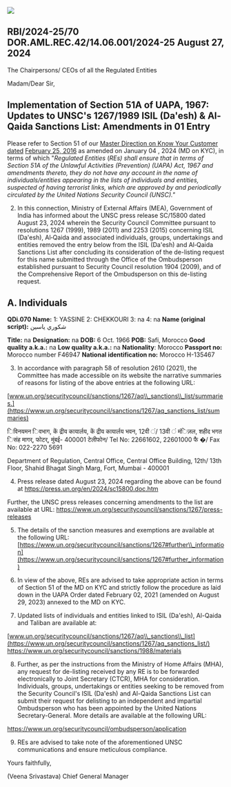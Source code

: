 ![](_page_0_Picture_0.jpeg)

## RBI/2024-25/70 DOR.AML.REC.42/14.06.001/2024-25 August 27, 2024

The Chairpersons/ CEOs of all the Regulated Entities

Madam/Dear Sir,

## **Implementation of Section 51A of UAPA, 1967: Updates to UNSC's 1267/1989 ISIL (Da'esh) & Al-Qaida Sanctions List: Amendments in 01 Entry**

Please refer to Section 51 of our [Master Direction on Know Your Customer dated](https://www.rbi.org.in/Scripts/BS_ViewMasDirections.aspx?id=11566)  [February 25, 2016](https://www.rbi.org.in/Scripts/BS_ViewMasDirections.aspx?id=11566) as amended on January 04 , 2024 (MD on KYC), in terms of which "*Regulated Entities* (*REs) shall ensure that in terms of Section 51A of the Unlawful Activities (Prevention) (UAPA) Act, 1967 and amendments thereto, they do not have any account in the name of individuals/entities appearing in the lists of individuals and entities, suspected of having terrorist links, which are approved by and periodically circulated by the United Nations Security Council (UNSC)."*

2. In this connection, Ministry of External Affairs (MEA), Government of India has informed about the UNSC press release SC/15800 dated August 23, 2024 wherein the Security Council Committee pursuant to resolutions 1267 (1999), 1989 (2011) and 2253 (2015) concerning ISIL (Da'esh), Al‑Qaida and associated individuals, groups, undertakings and entities removed the entry below from the ISIL (Da'esh) and Al‑Qaida Sanctions List after concluding its consideration of the de-listing request for this name submitted through the Office of the Ombudsperson established pursuant to Security Council resolution 1904 (2009), and of the Comprehensive Report of the Ombudsperson on this de-listing request.

## **A. Individuals**

**QDi.070 Name:** 1: YASSINE 2: CHEKKOURI 3: na 4: na **Name (original script):** شكوري یاسین

**Title:** na **Designation:** na **DOB:** 6 Oct. 1966 **POB:** Safi, Morocco **Good quality a.k.a.:** na **Low quality a.k.a.:** na **Nationality**: Morocco **Passport no:** Morocco number F46947 **National identification no:** Morocco H-135467

3. In accordance with paragraph 58 of resolution 2610 (2021), the Committee has made accessible on its website the narrative summaries of reasons for listing of the above entries at the following URL:

[www.un.org/securitycouncil/sanctions/1267/aq\\_sanctions\\_list/summaries.](https://www.un.org/securitycouncil/sanctions/1267/aq_sanctions_list/summaries)

िविनयमन िवभाग, कें द्रीय कायार्लय, कें द्रीय कायार्लय भवन, 12वी ं/ 13वी ं मंिज़ल, शहीद भगत िसंह मागर्, फोटर्, मुंबई- 400001 टेलीफोन/ Tel No: 22661602, 22601000 फै �/ Fax No: 022-2270 5691

Department of Regulation, Central Office, Central Office Building, 12th/ 13th Floor, Shahid Bhagat Singh Marg, Fort, Mumbai - 400001

4. Press release dated August 23, 2024 regarding the above can be found at <https://press.un.org/en/2024/sc15800.doc.htm>

Further, the UNSC press releases concerning amendments to the list are available at URL: <https://www.un.org/securitycouncil/sanctions/1267/press-releases>

5. The details of the sanction measures and exemptions are available at the following URL: [https://www.un.org/securitycouncil/sanctions/1267#further\\_information](https://www.un.org/securitycouncil/sanctions/1267#further_information)

6. In view of the above, REs are advised to take appropriate action in terms of Section 51 of the MD on KYC and strictly follow the procedure as laid down in the UAPA Order dated February 02, 2021 (amended on August 29, 2023) annexed to the MD on KYC.

7. Updated lists of individuals and entities linked to ISIL (Da'esh), Al-Qaida and Taliban are available at:

[www.un.org/securitycouncil/sanctions/1267/aq\\_sanctions\\_list](https://www.un.org/securitycouncil/sanctions/1267/aq_sanctions_list/) <https://www.un.org/securitycouncil/sanctions/1988/materials>

8. Further, as per the instructions from the Ministry of Home Affairs (MHA), any request for de-listing received by any RE is to be forwarded electronically to Joint Secretary (CTCR), MHA for consideration. Individuals, groups, undertakings or entities seeking to be removed from the Security Council's ISIL (Da'esh) and Al-Qaida Sanctions List can submit their request for delisting to an independent and impartial Ombudsperson who has been appointed by the United Nations Secretary-General. More details are available at the following URL:

<https://www.un.org/securitycouncil/ombudsperson/application>

9. REs are advised to take note of the aforementioned UNSC communications and ensure meticulous compliance.

Yours faithfully,

(Veena Srivastava) Chief General Manager